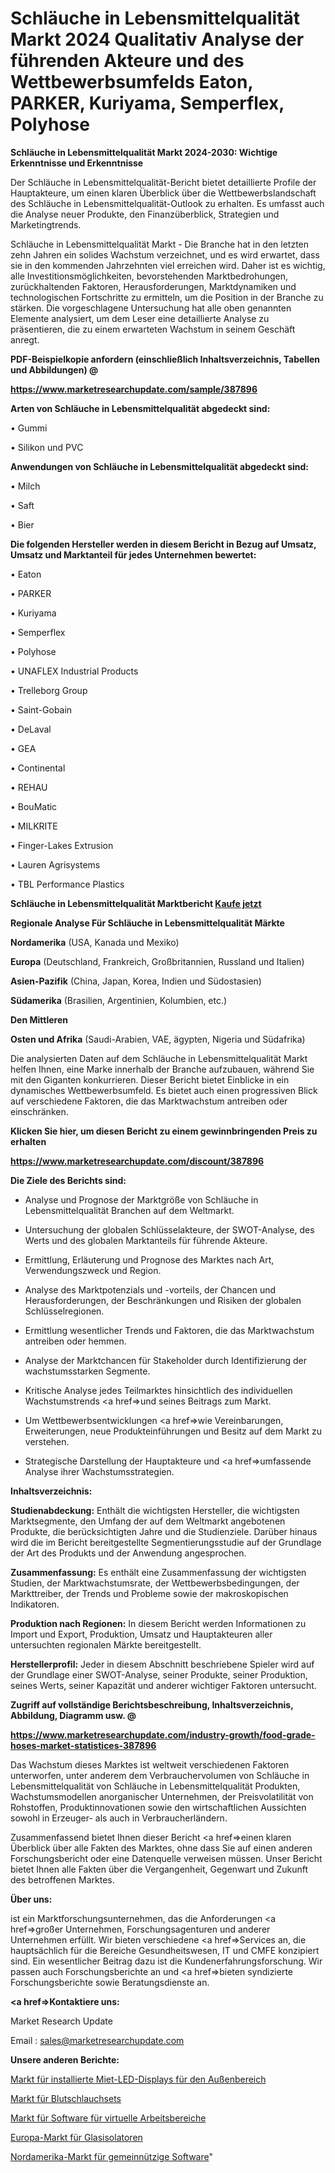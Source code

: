 # Schläuche in Lebensmittelqualität Markt 2024 Qualitativ Analyse der führenden Akteure und des Wettbewerbsumfelds Eaton, PARKER, Kuriyama, Semperflex, Polyhose

<strong>Schläuche in Lebensmittelqualität Markt 2024-2030: Wichtige Erkenntnisse und Erkenntnisse</strong>

Der Schläuche in Lebensmittelqualität-Bericht bietet detaillierte Profile der Hauptakteure, um einen klaren Überblick über die Wettbewerbslandschaft des Schläuche in Lebensmittelqualität-Outlook zu erhalten. Es umfasst auch die Analyse neuer Produkte, den Finanzüberblick, Strategien und Marketingtrends.

Schläuche in Lebensmittelqualität Markt - Die Branche hat in den letzten zehn Jahren ein solides Wachstum verzeichnet, und es wird erwartet, dass sie in den kommenden Jahrzehnten viel erreichen wird. Daher ist es wichtig, alle Investitionsmöglichkeiten, bevorstehenden Marktbedrohungen, zurückhaltenden Faktoren, Herausforderungen, Marktdynamiken und technologischen Fortschritte zu ermitteln, um die Position in der Branche zu stärken. Die vorgeschlagene Untersuchung hat alle oben genannten Elemente analysiert, um dem Leser eine detaillierte Analyse zu präsentieren, die zu einem erwarteten Wachstum in seinem Geschäft anregt.



<strong><b>PDF-Beispielkopie anfordern (einschließlich Inhaltsverzeichnis, Tabellen und Abbildungen) @ </b></strong>

<strong><a href=https://www.marketresearchupdate.com/sample/387896>

<strong>https://www.marketresearchupdate.com/sample/387896</u></a></strong></strong>



<strong>Arten von Schläuche in Lebensmittelqualität abgedeckt sind:</strong>

• Gummi

• Silikon und PVC



<strong>Anwendungen von Schläuche in Lebensmittelqualität abgedeckt sind:</strong>

• Milch

• Saft

• Bier



<strong>Die folgenden Hersteller werden in diesem Bericht in Bezug auf Umsatz, Umsatz und Marktanteil für jedes Unternehmen bewertet:</strong>

• Eaton

• PARKER

• Kuriyama

• Semperflex

• Polyhose

• UNAFLEX Industrial Products

• Trelleborg Group

• Saint-Gobain

• DeLaval

• GEA

• Continental

• REHAU

• BouMatic

• MILKRITE

• Finger-Lakes Extrusion

• Lauren Agrisystems

• TBL Performance Plastics



<strong>Schläuche in Lebensmittelqualität Marktbericht <a href=https://www.marketresearchupdate.com/buynow/387896>Kaufe jetzt</a></strong>



<strong>Regionale Analyse Für Schläuche in Lebensmittelqualität Märkte</strong>



<strong>Nordamerika</strong> (USA, Kanada und Mexiko)



<strong>Europa</strong> (Deutschland, Frankreich, Großbritannien, Russland und Italien)



<strong>Asien-Pazifik</strong> (China, Japan, Korea, Indien und Südostasien)



<strong>Südamerika</strong> (Brasilien, Argentinien, Kolumbien, etc.)



<strong>Den Mittleren</strong> 

<strong>Osten und Afrika</strong> (Saudi-Arabien, VAE, ägypten, Nigeria und Südafrika)

Die analysierten Daten auf dem Schläuche in Lebensmittelqualität Markt helfen Ihnen, eine Marke innerhalb der Branche aufzubauen, während Sie mit den Giganten konkurrieren. Dieser Bericht bietet Einblicke in ein dynamisches Wettbewerbsumfeld. Es bietet auch einen progressiven Blick auf verschiedene Faktoren, die das Marktwachstum antreiben oder einschränken.



<strong>Klicken Sie hier, um diesen Bericht zu einem gewinnbringenden Preis zu erhalten
</strong>

<strong><a href=https://www.marketresearchupdate.com/discount/387896>https://www.marketresearchupdate.com/discount/387896</b></u></strong></a>



<strong>Die Ziele des Berichts sind:</strong>

- Analyse und Prognose der Marktgröße von Schläuche in Lebensmittelqualität Branchen auf dem Weltmarkt.

- Untersuchung der globalen Schlüsselakteure, der SWOT-Analyse, des Werts und des globalen Marktanteils für führende Akteure.

- Ermittlung, Erläuterung und Prognose des Marktes nach Art, Verwendungszweck und Region.

- Analyse des Marktpotenzials und -vorteils, der Chancen und Herausforderungen, der Beschränkungen und Risiken der globalen Schlüsselregionen.

- Ermittlung wesentlicher Trends und Faktoren, die das Marktwachstum antreiben oder hemmen.

- Analyse der Marktchancen für Stakeholder durch Identifizierung der wachstumsstarken Segmente.

- Kritische Analyse jedes Teilmarktes hinsichtlich des individuellen Wachstumstrends <a href=>und</a> seines Beitrags zum Markt.

- Um Wettbewerbsentwicklungen <a href=>wie</a> Vereinbarungen, Erweiterungen, neue Produkteinführungen und Besitz auf dem Markt zu verstehen.

- Strategische Darstellung der Hauptakteure und <a href=>umfas</a>sende Analyse ihrer Wachstumsstrategien.



<strong>Inhaltsverzeichnis:</strong>



<strong>Studienabdeckung:</strong> Enthält die wichtigsten Hersteller, die wichtigsten Marktsegmente, den Umfang der auf dem Weltmarkt angebotenen Produkte, die berücksichtigten Jahre und die Studienziele. Darüber hinaus wird die im Bericht bereitgestellte Segmentierungsstudie auf der Grundlage der Art des Produkts und der Anwendung angesprochen.



<strong>Zusammenfassung:</strong> Es enthält eine Zusammenfassung der wichtigsten Studien, der Marktwachstumsrate, der Wettbewerbsbedingungen, der Markttreiber, der Trends und Probleme sowie der makroskopischen Indikatoren.



<strong>Produktion nach Regionen:</strong> In diesem Bericht werden Informationen zu Import und Export, Produktion, Umsatz und Hauptakteuren aller untersuchten regionalen Märkte bereitgestellt.



<strong>Herstellerprofil:</strong> Jeder in diesem Abschnitt beschriebene Spieler wird auf der Grundlage einer SWOT-Analyse, seiner Produkte, seiner Produktion, seines Werts, seiner Kapazität und anderer wichtiger Faktoren untersucht.



<strong><b>Zugriff auf vollständige Berichtsbeschreibung, Inhaltsverzeichnis, Abbildung, Diagramm usw. @ </b></strong>

<strong><a href=https://www.marketresearchupdate.com/industry-growth/food-grade-hoses-market-statistices-387896>https://www.marketresearchupdate.com/industry-growth/food-grade-hoses-market-statistices-387896</a></strong>

Das Wachstum dieses Marktes ist weltweit verschiedenen Faktoren unterworfen, unter anderem dem Verbrauchervolumen von Schläuche in Lebensmittelqualität von Schläuche in Lebensmittelqualität Produkten, Wachstumsmodellen anorganischer Unternehmen, der Preisvolatilität von Rohstoffen, Produktinnovationen sowie den wirtschaftlichen Aussichten sowohl in Erzeuger- als auch in Verbraucherländern.

Zusammenfassend bietet Ihnen dieser Bericht <a href=>einen</a> klaren Überblick über alle Fakten des Marktes, ohne dass Sie auf einen anderen Forschungsbericht oder eine Datenquelle verweisen müssen. Unser Bericht bietet Ihnen alle Fakten über die Vergangenheit, Gegenwart und Zukunft des betroffenen Marktes.



<strong>Über uns:</strong>

 ist ein Marktforschungsunternehmen, das die Anforderungen <a href=>großer</a> Unternehmen, Forschungsagenturen und anderer Unternehmen erfüllt. Wir bieten verschiedene <a href=>Services</a> an, die hauptsächlich für die Bereiche Gesundheitswesen, IT und CMFE konzipiert sind. Ein wesentlicher Beitrag dazu ist die Kundenerfahrungsforschung. Wir passen auch Forschungsberichte an und <a href=>bieten</a> syndizierte Forschungsberichte sowie Beratungsdienste an.



<strong><a href=>Kontaktiere uns:</a></strong>

Market Research Update

Email : sales@marketresearchupdate.com



<strong>Unsere anderen Berichte:</strong>

<a href=https://www.linkedin.com/pulse/installed-rental-outdoor-led-displays-market-1f>Markt für installierte Miet-LED-Displays für den Außenbereich</a>

<a href=https://www.linkedin.com/pulse/blood-tubing-sets-market-outlooks-2023-size-shares>Markt für Blutschlauchsets</a>

<a href=https://www.linkedin.com/pulse/virtual-workspaces-software-market-report-2023-top-company>Markt für Software für virtuelle Arbeitsbereiche</a>

<a href=https://www.linkedin.com/pulse/europe-glass-insulators-market-size-2023-top>Europa-Markt für Glasisolatoren</a>

<a href=https://www.linkedin.com/pulse/north-america-nonprofit-software-market-tlgsf/>Nordamerika-Markt für gemeinnützige Software</a>"
